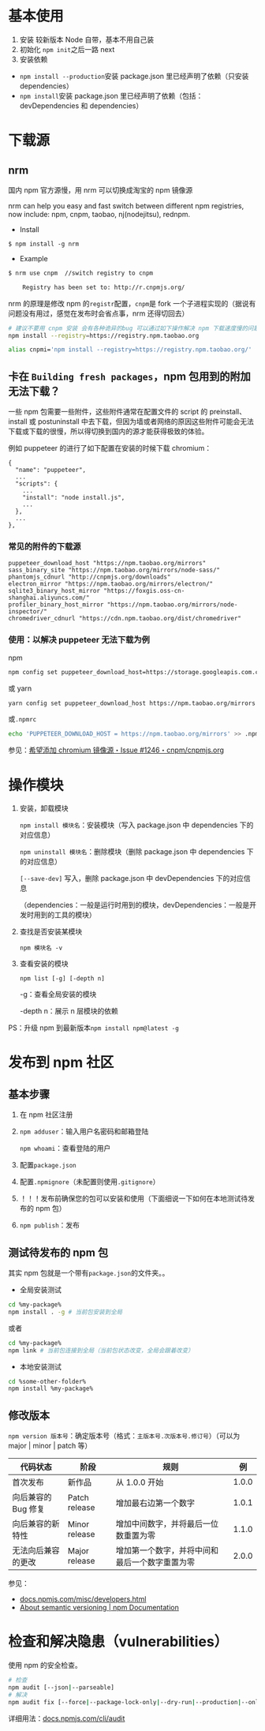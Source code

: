# 基本使用

1.  安装
    较新版本 Node 自带，基本不用自己装
2.  初始化
    `npm init`之后一路 next
3.  安装依赖

-   `npm install --production`安装 package.json 里已经声明了依赖（只安装 dependencies）
-   `npm install`安装 package.json 里已经声明了依赖（包括：devDependencies 和 dependencies）

# 下载源

## nrm

国内 npm 官方源慢，用 nrm 可以切换成淘宝的 npm 镜像源

nrm can help you easy and fast switch between different npm registries, now include: npm, cnpm, taobao, nj(nodejitsu), rednpm.

-   Install

`$ npm install -g nrm`

-   Example

```bash
$ nrm use cnpm  //switch registry to cnpm

    Registry has been set to: http://r.cnpmjs.org/
```

nrm 的原理是修改 npm 的`registr`配置，`cnpm`是 fork 一个子进程实现的（据说有问题没有用过，感觉在发布时会省点事，nrm 还得切回去）

```bash
# 建议不要用 cnpm 安装 会有各种诡异的bug 可以通过如下操作解决 npm 下载速度慢的问题
npm install --registry=https://registry.npm.taobao.org
```

```bash
alias cnpmi='npm install --registry=https://registry.npm.taobao.org/'
```

## 卡在 `Building fresh packages`，npm 包用到的附加无法下载？

一些 npm 包需要一些附件，这些附件通常在配置文件的 script 的 preinstall、install 或 postuninstall 中去下载，但因为墙或者网络的原因这些附件可能会无法下载或下载的很慢，所以得切换到国内的源才能获得极致的体验。

例如 puppeteer 的进行了如下配置在安装的时候下载 chromium：

```text
{
  "name": "puppeteer",
  ...
  "scripts": {
    ...
    "install": "node install.js",
    ...
  },
  ...
},
```

### 常见的附件的下载源

```text
puppeteer_download_host "https://npm.taobao.org/mirrors"
sass_binary_site "https://npm.taobao.org/mirrors/node-sass/"
phantomjs_cdnurl "http://cnpmjs.org/downloads"
electron_mirror "https://npm.taobao.org/mirrors/electron/"
sqlite3_binary_host_mirror "https://foxgis.oss-cn-shanghai.aliyuncs.com/"
profiler_binary_host_mirror "https://npm.taobao.org/mirrors/node-inspector/"
chromedriver_cdnurl "https://cdn.npm.taobao.org/dist/chromedriver"
```

### 使用：以解决 puppeteer 无法下载为例

npm

```bash
npm config set puppeteer_download_host=https://storage.googleapis.com.cnpmjs.org
```

或 yarn

```bash
yarn config set puppeteer_download_host https://npm.taobao.org/mirrors
```

或`.npmrc`

```bash
echo 'PUPPETEER_DOWNLOAD_HOST = https://npm.taobao.org/mirrors' >> .npmrc
```

参见：[希望添加 chromium 镜像源・Issue #1246・cnpm/cnpmjs.org](https://github.com/cnpm/cnpmjs.org/issues/1246)

# 操作模块

1.  安装，卸载模块

    `npm install 模块名`：安装模块（写入 package.json 中 dependencies 下的对应信息）

    `npm uninstall 模块名`：删除模块（删除 package.json 中 dependencies 下的对应信息）

    `[--save-dev]` 写入，删除 package.json 中 devDependencies 下的对应信息

    （dependencies：一般是运行时用到的模块，devDependencies：一般是开发时用到的工具的模块）
2.  查找是否安装某模块

    `npm 模块名 -v`
3.  查看安装的模块

    `npm list [-g] [-depth n]`

    \-g：查看全局安装的模块

    \-depth n：展示 n 层模块的依赖

PS：升级 npm 到最新版本`npm install npm@latest -g`

# 发布到 npm 社区

## 基本步骤

1.  在 npm 社区注册
2.  `npm adduser`：输入用户名密码和邮箱登陆

    `npm whoami`：查看登陆的用户
3.  配置`package.json`
4.  配置`.npmignore`（未配置则使用`.gitignore`）
5.  ！！！发布前确保您的包可以安装和使用（下面细说一下如何在本地测试待发布的 npm 包）
6.  `npm publish`：发布

## 测试待发布的 npm 包

其实 npm 包就是一个带有`package.json`的文件夹。。

-   全局安装测试

```bash
cd %my-package%
npm install . -g # 当前包安装到全局
```

或者

```bash
cd %my-package%
npm link # 当前包连接到全局（当前包状态改变，全局会跟着改变）
```

-   本地安装测试

```bash
cd %some-other-folder%
npm install %my-package%
```

## 修改版本

`npm version 版本号`：确定版本号（格式：`主版本号.次版本号.修订号`）（可以为 major | minor | patch 等）

| 代码状态         | 阶段            | 规则                      | 例     |
| ------------ | ------------- | ----------------------- | ----- |
| 首次发布         | 新作品           | 从 1.0.0 开始              | 1.0.0 |
| 向后兼容的 Bug 修复 | Patch release | 增加最右边第一个数字              | 1.0.1 |
| 向后兼容的新特性     | Minor release | 增加中间数字，并将最后一位数重置为零      | 1.1.0 |
| 无法向后兼容的更改    | Major release | 增加第一个数字，并将中间和最后一个数字重置为零 | 2.0.0 |

参见：

-   [docs.npmjs.com/misc/developers.html](https://docs.npmjs.com/misc/developers.html)
-   [About semantic versioning | npm Documentation](https://docs.npmjs.com/about-semantic-versioning#incrementing-semantic-versions-in-published-packages)

# 检查和解决隐患（vulnerabilities）

使用 npm 的安全检查。

```bash
# 检查
npm audit [--json|--parseable]
# 解决
npm audit fix [--force|--package-lock-only|--dry-run|--production|--only=dev]
```

详细用法：[docs.npmjs.com/cli/audit](https://docs.npmjs.com/cli/audit)
